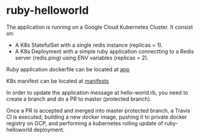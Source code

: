 # ruby-helloworld

The application is running on a Google Cloud Kubernetes Cluster. It consist on:

 * A K8s StatefulSet with a single redis instance (replicas = 1).
 * A K8s Deployment with a simple ruby application connectting to a Redis server (redis.ping) using ENV variables (replicas = 2).

Ruby application dockerfile can be located at [app](app/)

K8s manifest can be located at [manifests](manifests/)

In order to update the application message at hello-world.rb, you need to create a branch and do a PR to master (protected branch).

Once a PR is accepted and merged into master protected branch, a Travis CI is executed, building a new docker image, pushing it to private docker registry on GCP, and performing a kubernetes rolling update of ruby-helloworld deployment.
